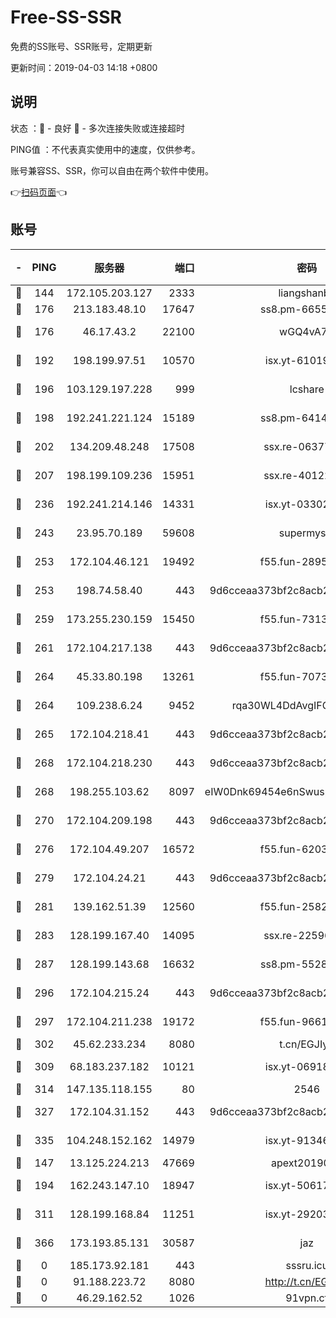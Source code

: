# Free-SS-SSR

免费的SS账号、SSR账号，定期更新

更新时间：2019-04-03 14:18 +0800

## 说明

状态     ：🙂 - 良好 🙁 - 多次连接失败或连接超时

PING值   ：不代表真实使用中的速度，仅供参考。

账号兼容SS、SSR，你可以自由在两个软件中使用。

👉[扫码页面](https://liesauer.github.io/Free-SS-SSR/)👈

## 账号

|-|PING|服务器|端口|密码|加密方式|区域|
|:----:|:----:|:-----:|-----:|:----:|:----:|:----:|
|🙂|144|172.105.203.127|2333|liangshanbo|chacha20|JP|
|🙂|176|213.183.48.10|17647|ss8.pm-66557674|rc4-md5|RU|
|🙂|176|46.17.43.2|22100|wGQ4vA7D|aes-256-gcm|RU|
|🙂|192|198.199.97.51|10570|isx.yt-61019132|aes-256-cfb|US|
|🙂|196|103.129.197.228|999|lcshare|aes-256-cfb|US|
|🙂|198|192.241.221.124|15189|ss8.pm-64148140|aes-256-cfb|US|
|🙂|202|134.209.48.248|17508|ssx.re-06377061|aes-256-cfb|US|
|🙂|207|198.199.109.236|15951|ssx.re-40122828|aes-256-cfb|US|
|🙂|236|192.241.214.146|14331|isx.yt-03302114|aes-256-cfb|US|
|🙂|243|23.95.70.189|59608|supermyssr|chacha20-ietf|US|
|🙂|253|172.104.46.121|19492|f55.fun-28953423|aes-256-cfb|SG|
|🙂|253|198.74.58.40|443|9d6cceaa373bf2c8acb22e60b6a58be6|aes-256-cfb|US|
|🙂|259|173.255.230.159|15450|f55.fun-73133420|aes-256-cfb|US|
|🙂|261|172.104.217.138|443|9d6cceaa373bf2c8acb22e60b6a58be6|aes-256-cfb|US|
|🙂|264|45.33.80.198|13261|f55.fun-70732084|aes-256-cfb|US|
|🙂|264|109.238.6.24|9452|rqa30WL4DdAvgIFG6Fs3znzTa|aes-256-cfb|FR|
|🙂|265|172.104.218.41|443|9d6cceaa373bf2c8acb22e60b6a58be6|aes-256-cfb|US|
|🙂|268|172.104.218.230|443|9d6cceaa373bf2c8acb22e60b6a58be6|aes-256-cfb|US|
|🙂|268|198.255.103.62|8097|eIW0Dnk69454e6nSwuspv9DmS201tQ0D|aes-256-cfb|US|
|🙂|270|172.104.209.198|443|9d6cceaa373bf2c8acb22e60b6a58be6|aes-256-cfb|US|
|🙂|276|172.104.49.207|16572|f55.fun-62039376|aes-256-cfb|SG|
|🙂|279|172.104.24.21|443|9d6cceaa373bf2c8acb22e60b6a58be6|aes-256-cfb|US|
|🙂|281|139.162.51.39|12560|f55.fun-25829930|aes-256-cfb|SG|
|🙂|283|128.199.167.40|14095|ssx.re-22596370|aes-256-cfb|SG|
|🙂|287|128.199.143.68|16632|ss8.pm-55286223|aes-256-cfb|SG|
|🙂|296|172.104.215.24|443|9d6cceaa373bf2c8acb22e60b6a58be6|aes-256-cfb|US|
|🙂|297|172.104.211.238|19172|f55.fun-96617780|aes-256-cfb|US|
|🙂|302|45.62.233.234|8080|t.cn/EGJIyrl|rc4-md5|CA|
|🙂|309|68.183.237.182|10121|isx.yt-06918011|aes-256-cfb|SG|
|🙂|314|147.135.118.155|80|2546|chacha20|US|
|🙂|327|172.104.31.152|443|9d6cceaa373bf2c8acb22e60b6a58be6|aes-256-cfb|US|
|🙂|335|104.248.152.162|14979|isx.yt-91346300|aes-256-cfb|SG|
|🙂|147|13.125.224.213|47669|apext2019001|chacha20|KR|
|🙂|194|162.243.147.10|18947|isx.yt-50617659|aes-256-cfb|US|
|🙂|311|128.199.168.84|11251|isx.yt-29203965|aes-256-cfb|SG|
|🙂|366|173.193.85.131|30587|jaz|aes-256-cfb|US|
|🙁|0|185.173.92.181|443|sssru.icu|rc4-md5|RU|
|🙁|0|91.188.223.72|8080|http://t.cn/EGJIyrl|rc4-md5|RU|
|🙁|0|46.29.162.52|1026|91vpn.cf|rc4-md5|RU|
